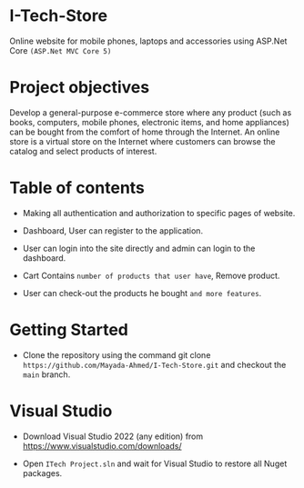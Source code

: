 # I-Tech-Store
Online website for mobile phones, laptops and accessories using ASP.Net Core `(ASP.Net MVC Core 5)`

# Project objectives
Develop a general-purpose e-commerce store where any product (such as
books, computers, mobile phones, electronic items, and home appliances) can be
bought from the comfort of home through the Internet. An online store is a virtual store
on the Internet where customers can browse the catalog and select products of
interest.

# Table of contents
- Making all authentication and authorization to specific pages of website.

- Dashboard, User can register to the application.

- User can login into the site directly and admin can login to the dashboard.

- Cart Contains `number of products that user have`, Remove product.

- User can check-out the products he bought `and more features`.

# Getting Started
- Clone the repository using the command git clone `https://github.com/Mayada-Ahmed/I-Tech-Store.git` and checkout the `main` branch.

# Visual Studio
- Download Visual Studio 2022 (any edition) from https://www.visualstudio.com/downloads/

- Open `ITech Project.sln` and wait for Visual Studio to restore all Nuget packages.

